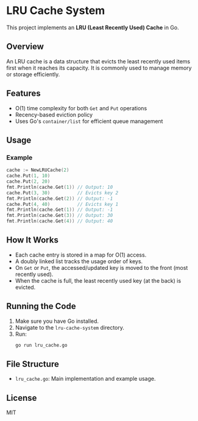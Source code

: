 # LRU Cache System

This project implements an **LRU (Least Recently Used) Cache** in Go.

## Overview

An LRU cache is a data structure that evicts the least recently used items first when it reaches its capacity. It is commonly used to manage memory or storage efficiently.

## Features
- O(1) time complexity for both `Get` and `Put` operations
- Recency-based eviction policy
- Uses Go's `container/list` for efficient queue management

## Usage

### Example
```go
cache := NewLRUCache(2)
cache.Put(1, 10)
cache.Put(2, 20)
fmt.Println(cache.Get(1)) // Output: 10
cache.Put(3, 30)          // Evicts key 2
fmt.Println(cache.Get(2)) // Output: -1
cache.Put(4, 40)          // Evicts key 1
fmt.Println(cache.Get(1)) // Output: -1
fmt.Println(cache.Get(3)) // Output: 30
fmt.Println(cache.Get(4)) // Output: 40
```

## How It Works
- Each cache entry is stored in a map for O(1) access.
- A doubly linked list tracks the usage order of keys.
- On `Get` or `Put`, the accessed/updated key is moved to the front (most recently used).
- When the cache is full, the least recently used key (at the back) is evicted.

## Running the Code

1. Make sure you have Go installed.
2. Navigate to the `lru-cache-system` directory.
3. Run:
   ```sh
   go run lru_cache.go
   ```

## File Structure
- `lru_cache.go`: Main implementation and example usage.

## License
MIT
